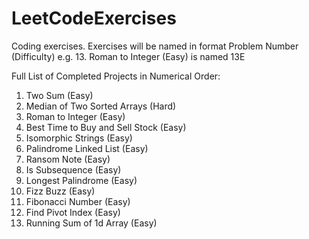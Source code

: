 # LeetCodeExercises

Coding exercises. Exercises will be named in format Problem Number (Difficulty) e.g. 13. Roman to Integer (Easy) is named 13E

Full List of Completed Projects in Numerical Order:
1. Two Sum (Easy)
4. Median of Two Sorted Arrays (Hard)
13. Roman to Integer (Easy)
121. Best Time to Buy and Sell Stock (Easy)
205. Isomorphic Strings (Easy)
234. Palindrome Linked List (Easy)
383. Ransom Note (Easy)
392. Is Subsequence (Easy)
409. Longest Palindrome (Easy)
412. Fizz Buzz (Easy)
509. Fibonacci Number (Easy)
724. Find Pivot Index (Easy)
1480. Running Sum of 1d Array (Easy)